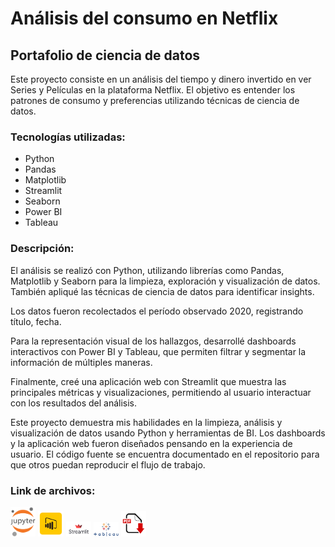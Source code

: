 # Análisis del consumo en Netflix 

## Portafolio de ciencia de datos

Este proyecto consiste en un análisis del tiempo y dinero invertido en ver Series y Películas en la plataforma Netflix. El objetivo es entender los patrones de consumo y preferencias utilizando técnicas de ciencia de datos.

### Tecnologías utilizadas:

- Python
- Pandas 
- Matplotlib
- Streamlit
- Seaborn
- Power BI
- Tableau


### Descripción:

El análisis se realizó con Python, utilizando librerías como Pandas, Matplotlib y Seaborn para la limpieza, exploración y visualización de datos. También apliqué las técnicas de ciencia de datos para identificar insights.

Los datos fueron recolectados  el período observado  2020, registrando título,  fecha. 

Para la representación visual de los hallazgos, desarrollé dashboards interactivos con Power BI y Tableau, que permiten filtrar y segmentar la información de múltiples maneras.

Finalmente, creé una aplicación web con Streamlit que muestra las principales métricas y visualizaciones, permitiendo al usuario interactuar con los resultados del análisis.

Este proyecto demuestra mis habilidades en la limpieza, análisis y visualización de datos usando Python y herramientas de BI. Los dashboards y la aplicación web fueron diseñados pensando en la experiencia de usuario. El código fuente se encuentra documentado en el repositorio para que otros puedan reproducir el flujo de trabajo.

### Link de archivos: 
[<img src="https://github.com/luishernand/NETFLIX/blob/main/imagenes/notebook.png" width="8%">](https://nbviewer.org/github/luishernand/NETFLIX/blob/main/Analisis%20Netflix.ipynb) 
[<img src="https://github.com/luishernand/NETFLIX/blob/main/imagenes/power%20bi.png" width="8%">](https://github.com/luishernand/NETFLIX/blob/main/NETFLIX.pbix) 
[<img src="https://github.com/luishernand/NETFLIX/blob/main/imagenes/streamlit.png" width="8%">](https://netflix-dash.streamlit.app/) 
[<img src="https://github.com/luishernand/NETFLIX/blob/main/imagenes/tableau.png" width="8%">](https://public.tableau.com/views/NETFLIX_17085431513030/DASHBOARD?:language=es-S&:sid=&:display_count=n&:origin=viz_share_link) 
[<img src="https://github.com/luishernand/NETFLIX/blob/main/imagenes/Pdf.png" width="8%">](https://github.com/luishernand/NETFLIX/blob/main/NETFLIX.pdf)




   
